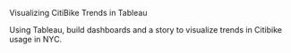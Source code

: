 Visualizing CitiBike Trends in Tableau

Using Tableau, build dashboards and a story to visualize trends in Citibike usage in NYC. 

